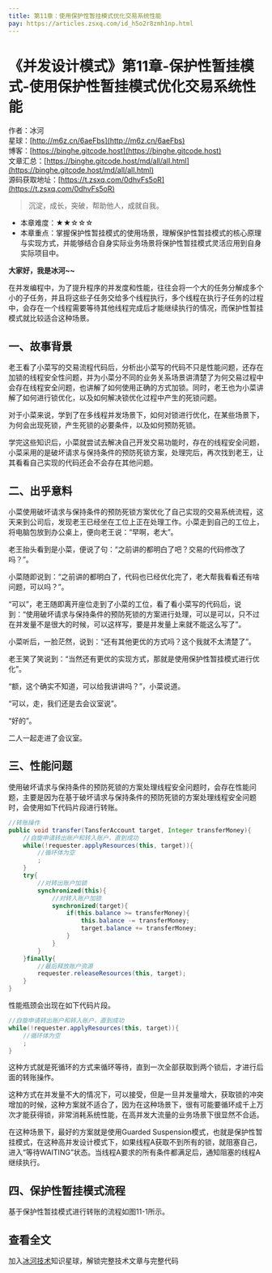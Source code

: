 ```yaml
---
title: 第11章：使用保护性暂挂模式优化交易系统性能
pay: https://articles.zsxq.com/id_h5o2r8zmh1np.html
---
```


# 《并发设计模式》第11章-保护性暂挂模式-使用保护性暂挂模式优化交易系统性能

作者：冰河
<br/>星球：[http://m6z.cn/6aeFbs](http://m6z.cn/6aeFbs)
<br/>博客：[https://binghe.gitcode.host](https://binghe.gitcode.host)
<br/>文章汇总：[https://binghe.gitcode.host/md/all/all.html](https://binghe.gitcode.host/md/all/all.html)
<br/>源码获取地址：[https://t.zsxq.com/0dhvFs5oR](https://t.zsxq.com/0dhvFs5oR)

> 沉淀，成长，突破，帮助他人，成就自我。

* 本章难度：★★☆☆☆
* 本章重点：掌握保护性暂挂模式的使用场景，理解保护性暂挂模式的核心原理与实现方式，并能够结合自身实际业务场景将保护性暂挂模式灵活应用到自身实际项目中。

**大家好，我是冰河~~**

在并发编程中，为了提升程序的并发度和性能，往往会将一个大的任务分解成多个小的子任务，并且将这些子任务交给多个线程执行，多个线程在执行子任务的过程中，会存在一个线程需要等待其他线程完成后才能继续执行的情况，而保护性暂挂模式就比较适合这种场景。

## 一、故事背景

老王看了小菜写的交易流程代码后，分析出小菜写的代码不只是性能问题，还存在加锁的线程安全性问题，并为小菜分不同的业务关系场景讲清楚了为何交易过程中会存在线程安全问题，也讲解了如何使用正确的方式加锁。同时，老王也为小菜讲解了如何进行锁优化，以及如何解决锁优化过程中产生的死锁问题。

对于小菜来说，学到了在多线程并发场景下，如何对锁进行优化，在某些场景下，为何会出现死锁，产生死锁的必要条件，以及如何预防死锁。

学完这些知识后，小菜就尝试去解决自己开发交易功能时，存在的线程安全问题，小菜采用的是破坏请求与保持条件的预防死锁方案，处理完后，再次找到老王，让其看看自己实现的代码还会不会存在其他问题。

## 二、出乎意料

小菜使用破坏请求与保持条件的预防死锁方案优化了自己实现的交易系统流程，这天来到公司后，发现老王已经坐在工位上正在处理工作。小菜走到自己的工位上，将电脑包放到办公桌上，便向老王说：“早啊，老大”。

老王抬头看到是小菜，便说了句：“之前讲的都明白了吧？交易的代码修改了吗？”。

小菜随即说到：“之前讲的都明白了，代码也已经优化完了，老大帮我看看还有啥问题，可以吗？”。

“可以”，老王随即离开座位走到了小菜的工位，看了看小菜写的代码后，说到：“使用破坏请求与保持条件的预防死锁的方案进行处理，可以是可以，只不过在并发量不是很大的时候，可以这样写，要是并发量上来就不能这么写了”。

小菜听后，一脸茫然，说到：“还有其他更优的方式吗？这个我就不太清楚了”。

老王笑了笑说到：“当然还有更优的实现方式，那就是使用保护性暂挂模式进行优化”。

“额，这个确实不知道，可以给我讲讲吗？”，小菜说道。

“可以，走，我们还是去会议室说”。

“好的”。

二人一起走进了会议室。

## 三、性能问题

使用破坏请求与保持条件的预防死锁的方案处理线程安全问题时，会存在性能问题，主要是因为在基于破坏请求与保持条件的预防死锁的方案处理线程安全问题时，会使用如下代码片段进行转账。

```java
//转账操作
public void transfer(TansferAccount target, Integer transferMoney){
    //自旋申请转出账户和转入账户，直到成功
    while(!requester.applyResources(this, target)){
        //循环体为空
        ;
    }
    try{
        //对转出账户加锁
        synchronized(this){
            //对转入账户加锁
            synchronized(target){
                if(this.balance >= transferMoney){
                    this.balance -= transferMoney;
                    target.balance += transferMoney;
                }   
            }
        }
    }finally{
        //最后释放账户资源
        requester.releaseResources(this, target);
    }
}
```

性能瓶颈会出现在如下代码片段。

```java
//自旋申请转出账户和转入账户，直到成功
while(!requester.applyResources(this, target)){
    //循环体为空
    ;
}
```

这种方式就是死循环的方式来循环等待，直到一次全部获取到两个锁后，才进行后面的转账操作。

这种方式在并发量不大的情况下，可以接受，但是一旦并发量增大，获取锁的冲突增加的时候，这种方案就不适合了，因为在这种场景下，很有可能要循环成千上万次才能获得锁，非常消耗系统性能，在高并发大流量的业务场景下很显然不合适。

在这种场景下，最好的方案就是使用Guarded Suspension模式，也就是保护性暂挂模式，在这种高并发设计模式下，如果线程A获取不到所有的锁，就阻塞自己，进入“等待WAITING”状态。当线程A要求的所有条件都满足后，通知阻塞的线程A继续执行。

## 四、保护性暂挂模式流程

基于保护性暂挂模式进行转账的流程如图11-1所示。

## 查看全文

加入[冰河技术](http://m6z.cn/6aeFbs)知识星球，解锁完整技术文章与完整代码